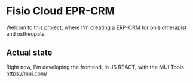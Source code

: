 # Fisio Cloud EPR-CRM

Welcom to this project, where I'm creating a ERP-CRM for phisiotherapist and ostheopats.

## Actual state

Right now, I'm developing the frontend, in JS REACT, with the MUI Tools https://mui.com/

